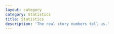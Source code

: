 ```yaml
---
layout: category
category: Statistics
title: Statistics
description: 'The real story numbers tell us.'
---
```


